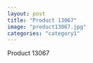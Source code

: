 ```yaml
---
layout: post
title: "Product 13067"
image: "product13067.jpg"
categories: "category1"
---
```

Product 13067
